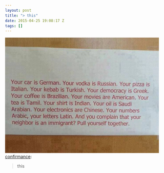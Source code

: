 ```yaml
---
layout: post
title: "> this"
date: 2015-04-25 19:08:17 Z
tags: []
---
```

![](/media/2015/04/117356966354.jpg)
[confirmance](http://akaconfirmance.com/post/117267791794/this):

> this
